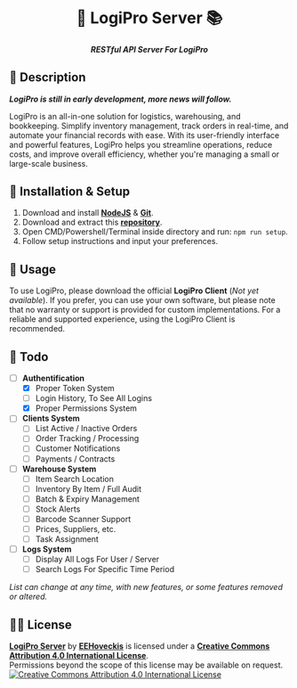 <h1 align="center">🏦 LogiPro Server 📚</h1>
<h5 align="center">RESTful API Server For LogiPro</h5>

## 📝 Description
_**LogiPro is still in early development, more news will follow.**_

LogiPro is an all-in-one solution for logistics, warehousing, and bookkeeping. Simplify inventory management, track orders in real-time, and automate your financial records with ease. With its user-friendly interface and powerful features, LogiPro helps you streamline operations, reduce costs, and improve overall efficiency, whether you're managing a small or large-scale business.


## 🔧 Installation & Setup
1. Download and install [**NodeJS**](https://nodejs.org/en) & [**Git**](https://git-scm.com/downloads).
2. Download and extract this [**repository**](https://github.com/EEHoveckis/LogiPro/archive/refs/heads/main.zip).
3. Open CMD/Powershell/Terminal inside directory and run: `npm run setup`.
4. Follow setup instructions and input your preferences.

## 📕 Usage
To use LogiPro, please download the official **LogiPro Client** (_Not yet available_). If you prefer, you can use your own software, but please note that no warranty or support is provided for custom implementations. For a reliable and supported experience, using the LogiPro Client is recommended.

## 📰 Todo
- [ ] **Authentification**
  - [x] Proper Token System
  - [ ] Login History, To See All Logins
  - [x] Proper Permissions System
- [ ] **Clients System**
  - [ ] List Active / Inactive Orders
  - [ ] Order Tracking / Processing
  - [ ] Customer Notifications
  - [ ] Payments / Contracts
- [ ] **Warehouse System**
  - [ ] Item Search Location
  - [ ] Inventory By Item / Full Audit
  - [ ] Batch & Expiry Management
  - [ ] Stock Alerts
  - [ ] Barcode Scanner Support
  - [ ] Prices, Suppliers, etc.
  - [ ] Task Assignment
- [ ] **Logs System**
  - [ ] Display All Logs For User / Server
  - [ ] Search Logs For Specific Time Period

_List can change at any time, with new features, or some features removed or altered._
## 👨‍⚖️ License
[**LogiPro Server**](https://github.com/EEHoveckis/LogiPro) by [**EEHoveckis**](https://github.com/EEHoveckis) is licensed under a [**Creative Commons Attribution 4.0 International License**](https://creativecommons.org/licenses/by/4.0/).\
Permissions beyond the scope of this license may be available on request.\
[![Creative Commons Attribution 4.0 International License](https://i.creativecommons.org/l/by/4.0/88x31.png)](https://creativecommons.org/licenses/by/4.0/)
